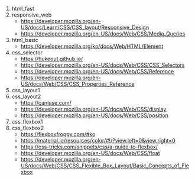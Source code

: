 1. html_fast
2. responsive_web
    - https://developer.mozilla.org/en-US/docs/Learn/CSS/CSS_layout/Responsive_Design
    - https://developer.mozilla.org/en-US/docs/Web/CSS/Media_Queries
3. html_basic
    - https://developer.mozilla.org/ko/docs/Web/HTML/Element
4. css_selector
    - https://flukeout.github.io/
    - https://developer.mozilla.org/en-US/docs/Web/CSS/CSS_Selectors
    - https://developer.mozilla.org/en-US/docs/Web/CSS/Reference
    - https://developer.mozilla.org/en-US/docs/Web/CSS/CSS_Properties_Reference
5. css_layout1    
6. css_layout2
    - https://caniuse.com/
    - https://developer.mozilla.org/en-US/docs/Web/CSS/display
    - https://developer.mozilla.org/en-US/docs/Web/CSS/position
7. css_flexbox1
8. css_flexbox2
    - https://flexboxfroggy.com/#ko
    - https://material.io/resources/color/#!/?view.left=0&view.right=0
    - https://css-tricks.com/snippets/css/a-guide-to-flexbox/
    - https://developer.mozilla.org/en-US/docs/Web/CSS/float
    - https://developer.mozilla.org/en-US/docs/Web/CSS/CSS_Flexible_Box_Layout/Basic_Concepts_of_Flexbox